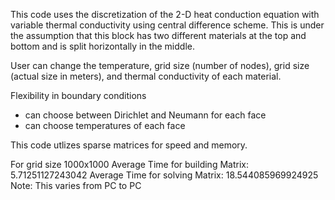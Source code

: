 This code uses the discretization of the 2-D heat conduction equation with variable thermal conductivity using central difference scheme.
This is under the assumption that this block has two different materials at the top and bottom and is split horizontally in the middle.

User can change the temperature, grid size (number of nodes), grid size (actual size in meters), and thermal conductivity of each material.

Flexibility in boundary conditions
  - can choose between Dirichlet and Neumann for each face
  - can choose temperatures of each face

This code utlizes sparse matrices for speed and memory.

For grid size 1000x1000
Average Time for building Matrix: 5.71251127243042
Average Time for solving Matrix: 18.544085969924925
Note: This varies from PC to PC

